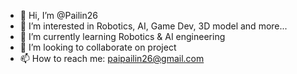 - 👋 Hi, I’m @Pailin26
- 👀 I’m interested in Robotics, AI, Game Dev, 3D model and more...
- 🌱 I’m currently learning Robotics & AI engineering 
- 💞️ I’m looking to collaborate on project
- 📫 How to reach me: paipailin26@gmail.com

<!---
Pailin26/Pailin26 is a ✨ special ✨ repository because its `README.md` (this file) appears on your GitHub profile.
You can click the Preview link to take a look at your changes.
--->
